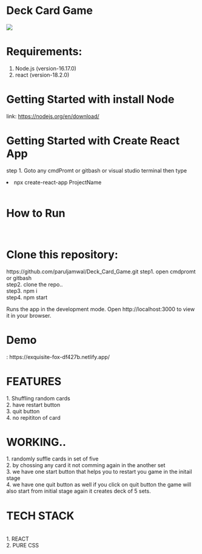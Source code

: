 <h1>Deck Card Game </h1>

 <img src="https://user-images.githubusercontent.com/96183163/189143468-1fbae639-0f01-40c4-99e2-01bd7f26c8b0.gif"/>

  <h1>Requirements:</h1>
  
   1.  Node.js (version-16.17.0) <br>
   2.  react  (version-18.2.0)   <br>
    
  
   <h1> Getting Started with install Node </h1>
   
   link: https://nodejs.org/en/download/
   
  
   <h1> Getting Started with Create React App </h1>
   
   step 1. Goto any cmdPromt or gitbash or visual studio terminal then type <li> npx create-react-app ProjectName </li>  <br>
   
   <h1>How to Run </h1>  <br>
   
   <h1> Clone this repository: </h1> https://github.com/paruljamwal/Deck_Card_Game.git
    step1. open cmdpromt or gitbash  <br>
    step2. clone the repo..  <br>
    step3.   npm i  <br>
    step4. npm start   <br>
     
   Runs the app in the development mode.
   Open http://localhost:3000 to view it in your browser.

 <h1> Demo </h1>: https://exquisite-fox-df427b.netlify.app/ 
 
 <h1> FEATURES </h1>
   1. Shuffling random cards  <br>
   2. have restart button  <br>
   3. quit button  <br>
   4. no repititon of card  <br>

  <h1> WORKING.. </h1>
    1. randomly suffle cards in set of five  <br>
    2. by chossing any card it not comming again in the another set  <br>
    3. we have one start button that helps you to restart you game in the initail stage  <br>
    4. we have one quit button as well if you click on quit button the game will also start from initial stage again it creates deck of 5 sets.  <br>
 
 
 <h1> TECH STACK </h1>  <br>
  1. REACT  <br>
  2. PURE CSS  <br>
   



